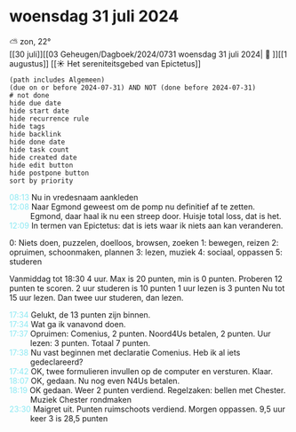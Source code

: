 # woensdag 31 juli 2024

⛅ zon, 22°<br>[[30 juli]][[03 Geheugen/Dagboek/2024/0731 woensdag 31 juli 2024| 📓 ]][[1 augustus]]
[[☀️ Het sereniteitsgebed van Epictetus]]
```tasks
(path includes Algemeen)
(due on or before 2024-07-31) AND NOT (done before 2024-07-31)
# not done
hide due date
hide start date
hide recurrence rule
hide tags
hide backlink
hide done date
hide task count
hide created date
hide edit button
hide postpone button 
sort by priority 
```
<p style="padding-left: 2.7em; text-indent: -2.7em; margin: 0"><font color=#8be9f3>08:13</font>  Nu in vredesnaam aankleden </p>   
<p style="padding-left: 2.7em; text-indent: -2.7em; margin: 0"><font color=#8be9f3>12:08</font>  Naar Egmond geweest om de pomp nu definitief af te zetten. Egmond, daar haal ik nu een streep door. Huisje total loss, dat is het.  </p>   
<p style="padding-left: 2.7em; text-indent: -2.7em; margin: 0"><font color=#8be9f3>12:09</font>  In termen van Epictetus: dat is iets waar ik niets aan kan veranderen.  </p>   

0: Niets doen, puzzelen, doelloos, browsen, zoeken
1: bewegen, reizen
2: opruimen, schoonmaken, plannen
3: lezen, muziek 
4: sociaal, oppassen 
5: studeren

Vanmiddag tot 18:30 4 uur. Max is 20 punten, min is 0 punten. Proberen 12 punten te scoren.
2 uur studeren is 10 punten 
1 uur lezen is 3 punten
Nu tot 15 uur lezen. Dan twee uur studeren, dan lezen. 

<p style="padding-left: 2.7em; text-indent: -2.7em; margin: 0"><font color=#8be9f3>17:34</font>  Gelukt, de 13 punten zijn binnen. </p>   
<p style="padding-left: 2.7em; text-indent: -2.7em; margin: 0"><font color=#8be9f3>17:34</font>  Wat ga ik vanavond doen. </p>   
<p style="padding-left: 2.7em; text-indent: -2.7em; margin: 0"><font color=#8be9f3>17:37</font>  Opruimen: Comenius, 2 punten. Noord4Us betalen, 2 punten. Uur lezen: 3 punten. Totaal 7 punten.</p>   
<p style="padding-left: 2.7em; text-indent: -2.7em; margin: 0"><font color=#8be9f3>17:38</font>  Nu vast beginnen met declaratie Comenius. Heb ik al iets gedeclareerd? </p>   
<p style="padding-left: 2.7em; text-indent: -2.7em; margin: 0"><font color=#8be9f3>17:42</font>  OK, twee formulieren invullen op de computer en versturen. Klaar. </p>   
<p style="padding-left: 2.7em; text-indent: -2.7em; margin: 0"><font color=#8be9f3>18:07</font>  OK, gedaan. Nu nog even N4Us betalen. </p>   
<p style="padding-left: 2.7em; text-indent: -2.7em; margin: 0"><font color=#8be9f3>18:19</font>  OK gedaan. Weer 2 punten verdiend. Regelzaken: bellen met Chester. Muziek Chester rondmaken </p>   
<p style="padding-left: 2.7em; text-indent: -2.7em; margin: 0"><font color=#8be9f3>23:30</font>  Maigret uit. Punten ruimschoots verdiend. Morgen oppassen. 9,5 uur keer 3 is 28,5 punten  </p>   